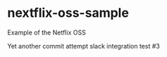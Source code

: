 # nextflix-oss-sample
Example of the Netflix OSS

Yet another commit attempt
slack integration test #3

